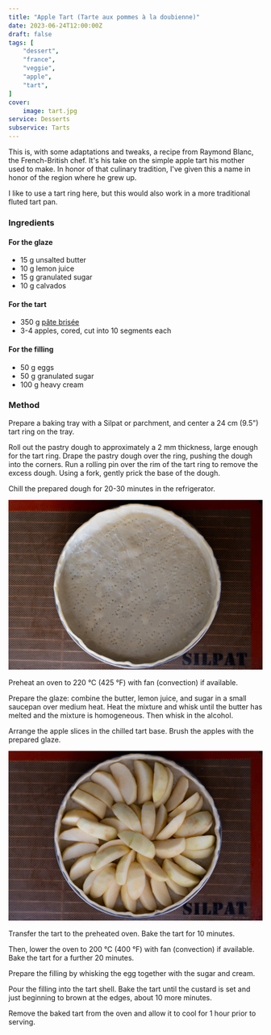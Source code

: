 ```yaml
---
title: "Apple Tart (Tarte aux pommes à la doubienne)"
date: 2023-06-24T12:00:00Z
draft: false
tags: [
    "dessert",
    "france",
    "veggie",
    "apple",
    "tart",
]
cover:
    image: tart.jpg
service: Desserts
subservice: Tarts
---
```


This is, with some adaptations and tweaks, a recipe from Raymond Blanc, the French-British chef. It's his take on the simple apple tart his mother used to make. In honor of that culinary tradition, I've given this a name in honor of the region where he grew up.

I like to use a tart ring here, but this would also work in a more traditional fluted tart pan.

### Ingredients

#### For the glaze

* 15 g unsalted butter
* 10 g lemon juice
* 15 g granulated sugar
* 10 g calvados

#### For the tart

* 350 g [pâte brisée](/recipes/pate-brisee)
* 3-4 apples, cored, cut into 10 segments each

#### For the filling

* 50 g eggs
* 50 g granulated sugar
* 100 g heavy cream

### Method

Prepare a baking tray with a Silpat or parchment, and center a 24 cm (9.5") tart ring on the tray.

Roll out the pastry dough to approximately a 2 mm thickness, large enough for the tart ring. Drape the pastry dough over the ring, pushing the dough into the corners. Run a rolling pin over the rim of the tart ring to remove the excess dough. Using a fork, gently prick the base of the dough.

Chill the prepared dough for 20-30 minutes in the refrigerator.

![Docked pastry](docked.jpg)

Preheat an oven to 220 °C (425 °F) with fan (convection) if available.

Prepare the glaze: combine the butter, lemon juice, and sugar in a small saucepan over medium heat. Heat the mixture and whisk until the butter has melted and the mixture is homogeneous. Then whisk in the alcohol.

Arrange the apple slices in the chilled tart base. Brush the apples with the prepared glaze.

![Arranged apples in the tart shell](apple.jpg)

Transfer the tart to the preheated oven. Bake the tart for 10 minutes.

Then, lower the oven to 200 °C (400 °F) with fan (convection) if available. Bake the tart for a further 20 minutes.

Prepare the filling by whisking the egg together with the sugar and cream.

Pour the filling into the tart shell. Bake the tart until the custard is set and just beginning to brown at the edges, about 10 more minutes.

Remove the baked tart from the oven and allow it to cool for 1 hour prior to serving.
